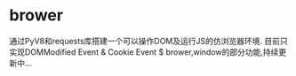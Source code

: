 # brower
通过PyV8和requests库搭建一个可以操作DOM及运行JS的仿浏览器环境.
目前只实现DOMModified Event & Cookie Event $ brower,window的部分功能,持续更新中...
